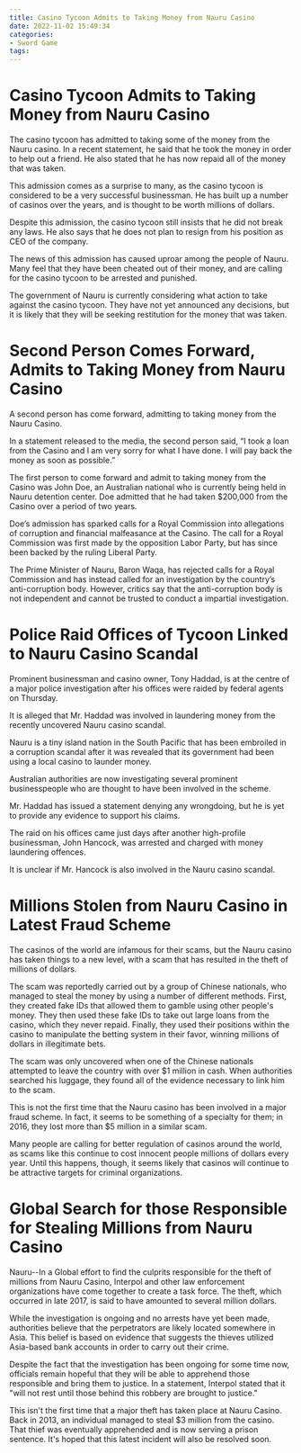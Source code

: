 ```yaml
---
title: Casino Tycoon Admits to Taking Money from Nauru Casino 
date: 2022-11-02 15:49:34
categories:
- Sword Game
tags:
---
```



#  Casino Tycoon Admits to Taking Money from Nauru Casino 

The casino tycoon has admitted to taking some of the money from the Nauru casino. In a recent statement, he said that he took the money in order to help out a friend. He also stated that he has now repaid all of the money that was taken.

This admission comes as a surprise to many, as the casino tycoon is considered to be a very successful businessman. He has built up a number of casinos over the years, and is thought to be worth millions of dollars.

Despite this admission, the casino tycoon still insists that he did not break any laws. He also says that he does not plan to resign from his position as CEO of the company.

The news of this admission has caused uproar among the people of Nauru. Many feel that they have been cheated out of their money, and are calling for the casino tycoon to be arrested and punished.

The government of Nauru is currently considering what action to take against the casino tycoon. They have not yet announced any decisions, but it is likely that they will be seeking restitution for the money that was taken.

#  Second Person Comes Forward, Admits to Taking Money from Nauru Casino 

A second person has come forward, admitting to taking money from the Nauru Casino. 

In a statement released to the media, the second person said, “I took a loan from the Casino and I am very sorry for what I have done. I will pay back the money as soon as possible.” 

The first person to come forward and admit to taking money from the Casino was John Doe, an Australian national who is currently being held in Nauru detention center. Doe admitted that he had taken $200,000 from the Casino over a period of two years. 

Doe’s admission has sparked calls for a Royal Commission into allegations of corruption and financial malfeasance at the Casino. The call for a Royal Commission was first made by the opposition Labor Party, but has since been backed by the ruling Liberal Party. 

The Prime Minister of Nauru, Baron Waqa, has rejected calls for a Royal Commission and has instead called for an investigation by the country’s anti-corruption body. However, critics say that the anti-corruption body is not independent and cannot be trusted to conduct a impartial investigation.

#  Police Raid Offices of Tycoon Linked to Nauru Casino Scandal 

Prominent businessman and casino owner, Tony Haddad, is at the centre of a major police investigation after his offices were raided by federal agents on Thursday.

It is alleged that Mr. Haddad was involved in laundering money from the recently uncovered Nauru casino scandal.

Nauru is a tiny island nation in the South Pacific that has been embroiled in a corruption scandal after it was revealed that its government had been using a local casino to launder money.

Australian authorities are now investigating several prominent businesspeople who are thought to have been involved in the scheme.

Mr. Haddad has issued a statement denying any wrongdoing, but he is yet to provide any evidence to support his claims.

The raid on his offices came just days after another high-profile businessman, John Hancock, was arrested and charged with money laundering offences.

It is unclear if Mr. Hancock is also involved in the Nauru casino scandal.

#  Millions Stolen from Nauru Casino in Latest Fraud Scheme 

The casinos of the world are infamous for their scams, but the Nauru casino has taken things to a new level, with a scam that has resulted in the theft of millions of dollars. 

The scam was reportedly carried out by a group of Chinese nationals, who managed to steal the money by using a number of different methods. First, they created fake IDs that allowed them to gamble using other people's money. They then used these fake IDs to take out large loans from the casino, which they never repaid. Finally, they used their positions within the casino to manipulate the betting system in their favor, winning millions of dollars in illegitimate bets. 

The scam was only uncovered when one of the Chinese nationals attempted to leave the country with over $1 million in cash. When authorities searched his luggage, they found all of the evidence necessary to link him to the scam. 

This is not the first time that the Nauru casino has been involved in a major fraud scheme. In fact, it seems to be something of a specialty for them; in 2016, they lost more than $5 million in a similar scam. 

Many people are calling for better regulation of casinos around the world, as scams like this continue to cost innocent people millions of dollars every year. Until this happens, though, it seems likely that casinos will continue to be attractive targets for criminal organizations.

#  Global Search for those Responsible for Stealing Millions from Nauru Casino

Nauru--In a Global effort to find the culprits responsible for the theft of millions from Nauru Casino, Interpol and other law enforcement organizations have come together to create a task force. The theft, which occurred in late 2017, is said to have amounted to several million dollars.

While the investigation is ongoing and no arrests have yet been made, authorities believe that the perpetrators are likely located somewhere in Asia. This belief is based on evidence that suggests the thieves utilized Asia-based bank accounts in order to carry out their crime.

Despite the fact that the investigation has been ongoing for some time now, officials remain hopeful that they will be able to apprehend those responsible and bring them to justice. In a statement, Interpol stated that it "will not rest until those behind this robbery are brought to justice."

This isn't the first time that a major theft has taken place at Nauru Casino. Back in 2013, an individual managed to steal $3 million from the casino. That thief was eventually apprehended and is now serving a prison sentence. It's hoped that this latest incident will also be resolved soon.